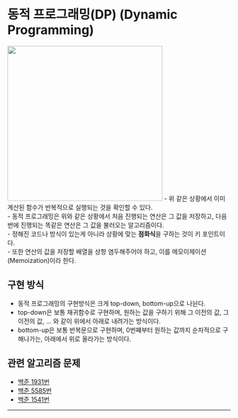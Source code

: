 # 동적 프로그래밍(DP) (Dynamic Programming)
<img src="https://media.vlpt.us/images/chelsea/post/627c053e-8a71-48e7-b0b2-7b8d327963a2/%E1%84%8C%E1%85%A2%E1%84%80%E1%85%B1%E1%84%91%E1%85%B5%E1%84%87%E1%85%A9.gif" width="350"/>
- 위 같은 상황에서 이미 계산된 함수가 반복적으로 실행되는 것을 확인할 수 있다.<br/>
- 동적 프로그래밍은 위와 같은 상황에서 처음 진행되는 연산은 그 값을 저장하고, 다음번에 진행되는 똑같은 연산은 그 값을 불러오는 알고리즘이다.<br/>
- 정해진 코드나 방식이 있는게 아니라 상황에 맞는 <b>점화식</b>을 구하는 것이 키 포인트이다.<br/>
- 또한 연산의 값을 저장할 배열을 상항 염두해주어야 하고, 이를 메모이제이션(Memoization)이라 한다.

## 구현 방식
- 동적 프로그래밍의 구현방식은 크게 top-down, bottom-up으로 나뉜다.<br/>
- top-down은 보통 재귀함수로 구현하며, 원하는 값을 구하기 위해 그 이전의 값, 그 이전의 값, ... 와 같이 위에서 아래로 내려가는 방식이다.<br/>
- bottom-up은 보통 반복문으로 구현하며, 0번쨰부터 원하는 값까지 순차적으로 구해나가는, 아래에서 위로 올라가는 방식이다.

## 관련 알고리즘 문제
- [백준 1931번](https://www.acmicpc.net/problem/1931)
- [백준 5585번](https://www.acmicpc.net/problem/5585)
- [백준 1541번](https://www.acmicpc.net/problem/1541)
---
